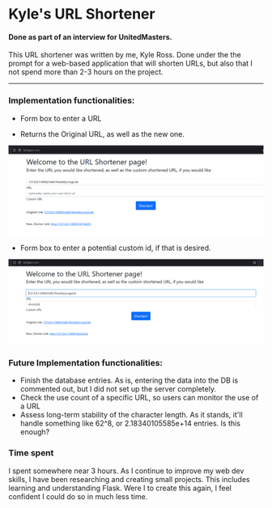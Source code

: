 # Kyle's URL Shortener
#### Done as part of an interview for UnitedMasters.


This URL shortener was written by me, Kyle Ross. 
Done under the the prompt for a web-based application that will shorten URLs, but also that I not spend more than 2-3 hours on the project. 

---

### Implementation functionalities:
* Form box to enter a URL

* Returns the Original URL, as well as the new one. 

![URL Box](./Capture-1.PNG "URL box")


* Form box to enter a potential custom id, if that is desired. 


![URL Box](./Capture-2.PNG "URL box")


### Future Implementation functionalities:
* Finish the database entries. As is, entering the data into the DB is commented out, but I did not set up the server completely. 
* Check the use count of a specific URL, so users can monitor the use of a URL
* Assess long-term stability of the character length. As it stands, it'll handle something like  62^8, or 2.18340105585e+14 entries. Is this enough?

### Time spent
I spent somewhere near 3 hours. As I continue to improve my web dev skills, I have been researching and creating small projects. This includes learning and understanding Flask. 
Were I to create this again, I feel confident I could do so in much less time. 

### 
